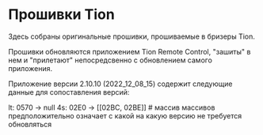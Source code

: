 # Прошивки Tion

Здесь собраны оригинальные прошивки, прошиваемые в бризеры Tion.

Прошивки обновляются приложением Tion Remote Control, "зашиты" в нем и "прилетают" непосредсвенно с обновлением самого приложения.

Приложение версии 2.10.10 (2022_12_08_15) содержит следующие данные для сопоставления версий:

lt: 0570 -> null
4s: 02E0 -> [[02BC, 02BE]] # массив массивов предположительно означает с какой на какую версию не требуется обновляться
